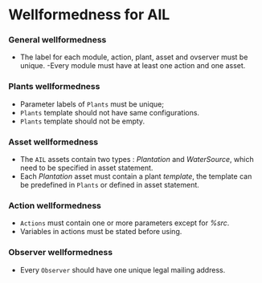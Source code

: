 # Wellformedness for AIL 

### General wellformedness
- The label for each module, action, plant, asset and ovserver must be unique.
-Every module must have at least one action and one asset. 

### Plants wellformedness
- Parameter labels of `Plants` must be unique;
- `Plants` template should not have same configurations.
- `Plants` template should not be empty.


### Asset wellformedness
- The `AIL` assets contain two types : *Plantation* and *WaterSource*, which need to be specified in asset statement.
- Each *Plantation* asset must contain a plant *template*, the template can be predefined in `Plants` or defined in asset statement. <!--or must have a template? -->


### Action wellformedness
- `Actions` must contain one or more parameters except for *%src*.
- Variables in actions must be stated before using.

### Observer wellformedness
- Every `Observer` should have one unique legal mailing address. 
